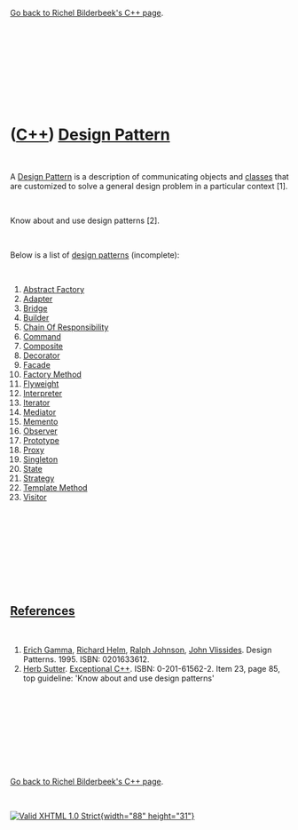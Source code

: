 

[Go back to Richel Bilderbeek's C++ page](Cpp.htm).

 

 

 

 

 

([C++](Cpp.htm)) [Design Pattern](CppDesignPattern.htm)
=======================================================

 

A [Design Pattern](CppDesignPattern.htm) is a description of
communicating objects and [classes](CppClass.htm) that are customized to
solve a general design problem in a particular context \[1\].

 

Know about and use design patterns \[2\].

 

Below is a list of [design patterns](CppDesignPattern.htm) (incomplete):

 

1.  [Abstract Factory](CppAbstractFactoryDesignPattern.htm)
2.  [Adapter](CppAdapterDesignPattern.htm)
3.  [Bridge](CppBridgeDesignPattern.htm)
4.  [Builder](CppDesignPatternBuilder.htm)
5.  [Chain Of Responsibility](CppChainOfResponsibilityDesignPattern.htm)
6.  [Command](CppCommandDesignPattern.htm)
7.  [Composite](CppCompositeDesignPattern.htm)
8.  [Decorator](CppDecoratorDesignPattern.htm)
9.  [Facade](CppFacadeDesignPattern.htm)
10. [Factory Method](CppFactoryMethodDesignPattern.htm)
11. [Flyweight](CppFlyweightDesignPattern.htm)
12. [Interpreter](CppInterpreterDesignPattern.htm)
13. [Iterator](CppIteratorDesignPattern.htm)
14. [Mediator](CppMediatorDesignPattern.htm)
15. [Memento](CppMementoDesignPattern.htm)
16. [Observer](CppObserverDesignPattern.htm)
17. [Prototype](CppPrototypeDesignPattern.htm)
18. [Proxy](CppProxyDesignPattern.htm)
19. [Singleton](CppSingletonDesignPattern.htm)
20. [State](CppStateDesignPattern.htm)
21. [Strategy](CppStrategyDesignPattern.htm)
22. [Template Method](CppTemplateMethodDesignPattern.htm)
23. [Visitor](CppVisitorDesignPattern.htm)

 

 

 

 

 

[References](CppReferences.htm)
-------------------------------

 

1.  [Erich Gamma](CppErichGamma.htm), [Richard
    Helm](CppRichardHelm.htm), [Ralph Johnson](CppRalphJohnson.htm),
    [John Vlissides](CppJohnVlissides.htm). Design Patterns. 1995.
    ISBN: 0201633612.
2.  [Herb Sutter](CppHerbSutter.htm). [Exceptional
    C++](CppExceptionalCpp.htm). ISBN: 0-201-61562-2. Item 23, page 85,
    top guideline: 'Know about and use design patterns'

 

 

 

 

 

[Go back to Richel Bilderbeek's C++ page](Cpp.htm).



 

[![Valid XHTML 1.0 Strict](valid-xhtml10.png){width="88"
height="31"}](http://validator.w3.org/check?uri=referer)
